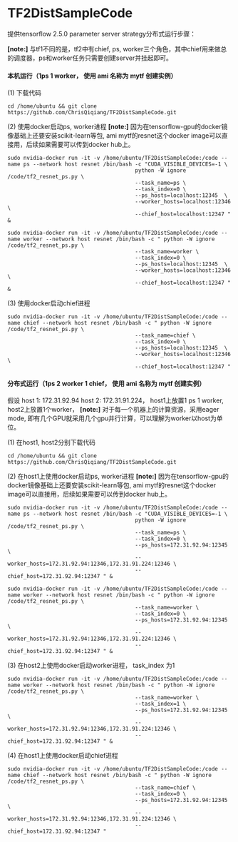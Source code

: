 # TF2DistSampleCode

提供tensorflow 2.5.0 parameter server strategy分布式运行步骤：

**[note:]** 与tf1不同的是，tf2中有chief, ps, worker三个角色，其中chief用来做总的调度器，ps和worker任务只需要创建server并挂起即可。


#### 本机运行（1ps 1 worker， 使用 ami 名称为 mytf 创建实例）

(1) 下载代码
```
cd /home/ubuntu && git clone https://github.com/ChrisQiqiang/TF2DistSampleCode.git
```
(2) 使用docker启动ps, worker进程
**[note:]** 因为在tensorflow-gpu的docker镜像基础上还要安装scikit-learn等包, ami mytf的resnet这个docker image可以直接用，后续如果需要可以传到docker hub上。
```
sudo nvidia-docker run -it -v /home/ubuntu/TF2DistSampleCode:/code --name ps --network host resnet /bin/bash -c "CUDA_VISIBLE_DEVICES=-1 \
                                        python -W ignore /code/tf2_resnet_ps.py \
                                        --task_name=ps \
                                        --task_index=0 \
                                        --ps_hosts=localhost:12345  \
                                        --worker_hosts=localhost:12346 \
                                        --chief_host=localhost:12347 " &

sudo nvidia-docker run -it -v /home/ubuntu/TF2DistSampleCode:/code --name worker --network host resnet /bin/bash -c " python -W ignore /code/tf2_resnet_ps.py \
                                        --task_name=worker \
                                        --task_index=0 \
                                        --ps_hosts=localhost:12345  \
                                        --worker_hosts=localhost:12346 \
                                        --chief_host=localhost:12347 " &
```
(3) 使用docker启动chief进程
```
sudo nvidia-docker run -it -v /home/ubuntu/TF2DistSampleCode:/code --name chief --network host resnet /bin/bash -c " python -W ignore /code/tf2_resnet_ps.py \
                                        --task_name=chief \
                                        --task_index=0 \
                                        --ps_hosts=localhost:12345  \
                                        --worker_hosts=localhost:12346 \
                                        --chief_host=localhost:12347 " 
```

#### 分布式运行（1ps 2 worker 1 chief， 使用 ami 名称为 mytf 创建实例）
假设 host 1: 172.31.92.94   host 2: 172.31.91.224， host1上放置1 ps 1 worker, host2上放置1个worker，
**[note:]** 对于每一个机器上的计算资源，采用eager mode, 即有几个GPU就采用几个gpu并行计算，可以理解为worker以host为单位。

(1) 在host1, host2分别下载代码
```
cd /home/ubuntu && git clone https://github.com/ChrisQiqiang/TF2DistSampleCode.git
```
(2) 在host1上使用docker启动ps, worker进程
**[note:]** 因为在tensorflow-gpu的docker镜像基础上还要安装scikit-learn等包, ami mytf的resnet这个docker image可以直接用，后续如果需要可以传到docker hub上。
```
sudo nvidia-docker run -it -v /home/ubuntu/TF2DistSampleCode:/code --name ps --network host resnet /bin/bash -c "CUDA_VISIBLE_DEVICES=-1 \
                                        python -W ignore /code/tf2_resnet_ps.py \
                                        --task_name=ps \
                                        --task_index=0 \
                                        --ps_hosts=172.31.92.94:12345  \
                                        --worker_hosts=172.31.92.94:12346,172.31.91.224:12346 \
                                        --chief_host=172.31.92.94:12347 " &

sudo nvidia-docker run -it -v /home/ubuntu/TF2DistSampleCode:/code --name worker --network host resnet /bin/bash -c " python -W ignore /code/tf2_resnet_ps.py \
                                        --task_name=worker \
                                        --task_index=0 \
                                        --ps_hosts=172.31.92.94:12345  \
                                        --worker_hosts=172.31.92.94:12346,172.31.91.224:12346 \
                                        --chief_host=172.31.92.94:12347 " &
```
(3) 在host2上使用docker启动worker进程， task_index 为1
```
sudo nvidia-docker run -it -v /home/ubuntu/TF2DistSampleCode:/code --name worker --network host resnet /bin/bash -c " python -W ignore /code/tf2_resnet_ps.py \
                                        --task_name=worker \
                                        --task_index=1 \
                                        --ps_hosts=172.31.92.94:12345  \
                                        --worker_hosts=172.31.92.94:12346,172.31.91.224:12346 \
                                        --chief_host=172.31.92.94:12347 " &
```
(4) 在host1上使用docker启动chief进程
```
sudo nvidia-docker run -it -v /home/ubuntu/TF2DistSampleCode:/code --name chief --network host resnet /bin/bash -c " python -W ignore /code/tf2_resnet_ps.py \
                                        --task_name=chief \
                                        --task_index=0 \
                                        --ps_hosts=172.31.92.94:12345  \
                                        --worker_hosts=172.31.92.94:12346,172.31.91.224:12346 \
                                        --chief_host=172.31.92.94:12347 " 
```



